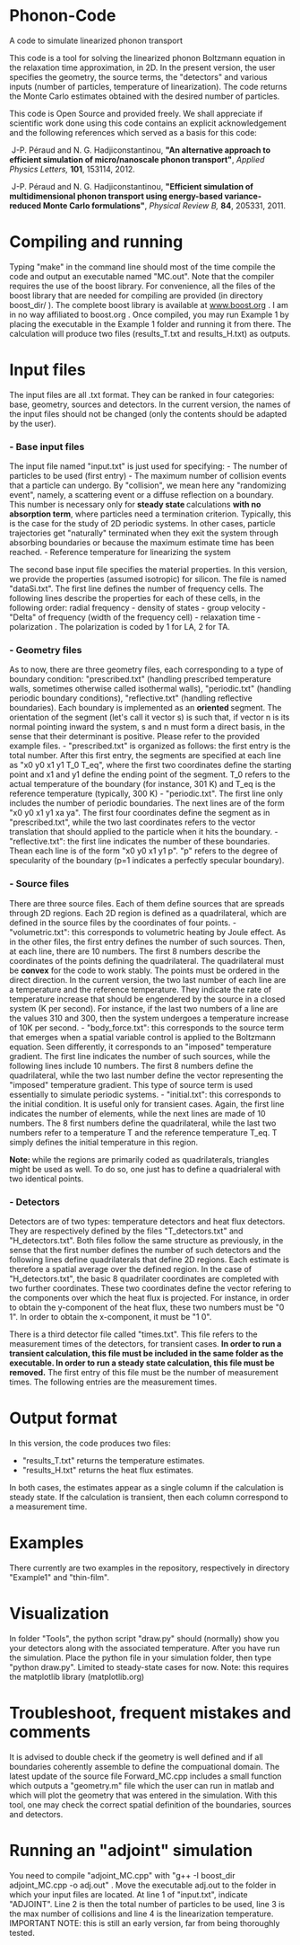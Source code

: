# Phonon-Code
A code to simulate linearized phonon transport

This code is a tool for solving the linearized phonon Boltzmann equation in the relaxation time approximation, in 2D.
In the present version, the user specifies the geometry, the source terms, the "detectors" and various inputs (number of particles, temperature of linearization). The code returns the Monte Carlo estimates obtained with the desired number of particles.

This code is Open Source and provided freely. We shall appreciate if scientific work done using this code contains an explicit acknowledgement and the following references which served as a basis for this code:

<p><img src="../../Publications/whiteball.gif" alt="" align="bottom">
J-P. Péraud and N. G. Hadjiconstantinou,
<b>"An alternative approach to efficient simulation of micro/nanoscale phonon transport"</b>,
<em>Applied Physics Letters,</em> <b>101</b>, 153114, 2012.
</p>

<p><img src="../../Publications/whiteball.gif" alt="" align="bottom">
J-P. Péraud and N. G. Hadjiconstantinou,
<b>"Efficient simulation of multidimensional phonon transport using energy-based variance-reduced Monte Carlo formulations"</b>,
<em>Physical Review B,</em> <b>84</b>, 205331, 2011.

# Compiling and running
Typing "make" in the command line should most of the time compile the code and output an executable named "MC.out".
Note that the compiler requires the use of the boost library. For convenience, all the files of the boost library that are needed for compiling are provided (in directory boost_dir/ ).
The complete boost library is available at www.boost.org . I am in no way affiliated to boost.org .
Once compiled, you may run Example 1 by placing the executable in the Example 1 folder and running it from there. The calculation will produce two files (results_T.txt and results_H.txt) as outputs.


# Input files
The input files are all .txt format. They can be ranked in four categories: base, geometry, sources and detectors. In the current version, the names of the input files should not be changed (only the contents should be adapted by the user).

<h3> - Base input files </h3>
The input file named "input.txt" is just used for specifying:
- The number of particles to be used (first entry)
- The maximum number of collision events that a particle can undergo. By "collision", we mean here any "randomizing event", namely, a scattering event or a diffuse reflection on a boundary. This number is necessary only for <b> steady state </b> calculations <b>with no absorption term</b>, where particles need a termination criterion. Typically, this is the case for the study of 2D periodic systems. In other cases, particle trajectories get "naturally" terminated when they exit the system through absorbing boundaries or because the maximum estimate time has been reached.
- Reference temperature for linearizing the system

The second base input file specifies the material properties. In this version, we provide the properties (assumed isotropic) for silicon. The file is named "dataSi.txt". The first line defines the number of frequency cells. The following lines describe the properties for each of these cells, in the following order: radial frequency - density of states - group velocity - "Delta" of frequency (width of the frequency cell) - relaxation time - polarization . The polarization is coded by 1 for LA, 2 for TA.

<h3>- Geometry files</h3>
As to now, there are three geometry files, each corresponding to a type of boundary condition: "prescribed.txt" (handling prescribed temperature walls, sometimes otherwise called isothermal walls), "periodic.txt" (handling periodic boundary conditions), "reflective.txt" (handling reflective boundaries). Each boundary is implemented as an <b> oriented </b> segment. The orientation of the segment (let's call it vector s) is such that, if vector n is its normal pointing inward the system, s and n must form a direct basis, in the sense that their determinant is positive. Please refer to the provided example files.
- "prescribed.txt" is organized as follows: the first entry is the total number. After this first entry, the segments are specified at each line as "x0 y0 x1 y1 T_0 T_eq", where the first two coordinates define the starting point and x1 and y1 define the ending point of the segment. T_0 refers to the actual temperature of the boundary (for instance, 301 K) and T_eq is the reference temperature (typically, 300 K)
- "periodic.txt". The first line only includes the number of periodic boundaries. The next lines are of the form "x0 y0 x1 y1 xa ya". The first four coordinates define the segment as in "prescribed.txt", while the two last coordinates refers to the vector translation that should applied to the particle when it hits the boundary.
- "reflective.txt": the first line indicates the number of these boundaries. Thean each line is of the form "x0 y0 x1 y1 p". "p" refers to the degree of specularity of the boundary (p=1 indicates a perfectly specular boundary).

<h3>- Source files </h3>
There are three source files. Each of them define sources that are spreads through 2D regions. Each 2D region is defined as a quadrilateral, which are defined in the source files by the coordinates of four points.
- "volumetric.txt": this corresponds to volumetric heating by Joule effect. As in the other files, the first entry defines the number of such sources. Then, at each line, there are 10 numbers. The first 8 numbers describe the coordinates of the points defining the quadrilateral. The quadrilateral must be <b> convex</b>  for the code to work stably. The points must be ordered in the direct direction. In the current version, the two last number of each line are a temperature and the reference temperature. They indicate the rate of temperature increase that should be engendered by the source in a closed system (K per second). For instance, if the last two numbers of a line are the values 310 and 300, then the system undergoes a temperature increase of 10K per second.
- "body_force.txt": this corresponds to the source term that emerges when a spatial variable control is applied to the Boltzmann equation. Seen differently, it corresponds to an "imposed" temperature gradient. The first line indicates the number of such sources, while the following lines include 10 numbers. The first 8 numbers define the quadrilateral, while the two last number define the vector representing the "imposed" temperature gradient. This type of source term is used essentially to simulate periodic systems.
- "initial.txt": this corresponds to the initial condition. It is useful only for transient cases. Again, the first line indicates the number of elements, while the next lines are made of 10 numbers. The 8 first numbers define the quadrilateral, while the last two numbers refer to a temperature T and the reference temperature T_eq. T simply defines the initial temperature in this region.
 
<b> Note: </b> while the regions are primarily coded as quadrilaterals, triangles might be used as well. To do so, one just has to define a quadrialeral with two identical points.

<h3>- Detectors </h3>
Detectors are of two types: temperature detectors and heat flux detectors. They are respectively defined by the files "T_detectors.txt" and "H_detectors.txt". Both files follow the same structure as previously, in the sense that the first number defines the number of such detectors and the following lines define quadrilaterals that define 2D regions. Each estimate is therefore a spatial average over the defined region. In the case of "H_detectors.txt", the basic 8 quadrilater coordinates are completed with two further coordinates. These two coordinates define the vector refering to the components over which the heat flux is projected. For instance, in order to obtain the y-component of the heat flux, these two numbers must be "0 1". In order to obtain the x-component, it must be "1 0".

There is a third detector file called "times.txt". This file refers to the measurement times of the detectors, for transient cases. <b> In order to run a transient calculation, this file must be included in the same folder as the executable. In order to run a steady state calculation, this file must be removed.</b> The first entry of this file must be the number of measurement times. The following entries are the measurement times.

# Output format
In this version, the code produces two files:
- "results_T.txt" returns the temperature estimates.
- "results_H.txt" returns the heat flux estimates.

In both cases, the estimates appear as a single column if the calculation is steady state. If the calculation is transient, then each column correspond to a measurement time.

# Examples
There currently are two examples in the repository, respectively in directory "Example1" and "thin-film". 

# Visualization
In folder "Tools", the python script "draw.py" should (normally) show you your detectors along with the associated temperature.
After you have run the simulation. Place the python file in your simulation folder, then type "python draw.py".
Limited to steady-state cases for now.
Note: this requires the matplotlib library (matplotlib.org)

# Troubleshoot, frequent mistakes and comments

It is advised to double check if the geometry is well defined and if all boundaries coherently assemble to define the compuational domain. The latest update of the source file Forward_MC.cpp includes a small function which outputs a "geometry.m" file which the user can run in matlab and which will plot the geometry that was entered in the simulation. With this tool, one may check the correct spatial definition of the boundaries, sources and detectors.

# Running an "adjoint" simulation
You need to compile "adjoint_MC.cpp" with "g++ -I boost_dir adjoint_MC.cpp -o adj.out" .
Move the executable adj.out to the folder in which your input files are located.
At line 1 of "input.txt", indicate "ADJOINT". Line 2 is then the total number of particles to be used, line 3 is the max number of collisions and line 4 is the linearization temperature.
IMPORTANT NOTE: this is still an early version, far from being thoroughly tested.



